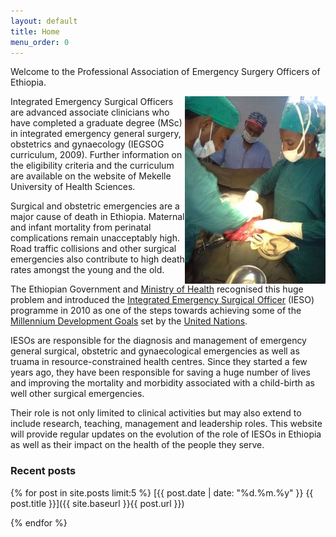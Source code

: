 ```yaml
---
layout: default
title: Home
menu_order: 0
---
```

Welcome to the Professional Association of Emergency Surgery Officers of Ethiopia.

<img style="float: right;" src="assets/images/2014_02_02_laparotomy_operation_300.jpg">

Integrated Emergency Surgical Officers are advanced associate clinicians who have completed a graduate degree (MSc) in integrated emergency general surgery, obstetrics and gynaecology (IEGSOG curriculum, 2009). Further information on the eligibility criteria and the curriculum are available on the website of Mekelle University of Health Sciences.

Surgical and obstetric emergencies are a major cause of death in Ethiopia. 
Maternal and infant mortality from perinatal complications remain unacceptably high. 
Road traffic collisions and other surgical emergencies also contribute to high death rates amongst the young and the old.

The Ethiopian Government and [Ministry of Health](http://www.moh.gov.et) recognised this huge problem and introduced the [Integrated Emergency Surgical Officer](http://www.moh.gov.et/en_GB/ieso) (IESO) programme in 2010 as one of the steps towards achieving some of the [Millennium Development Goals](http://www.un.org/millenniumgoals) set by the [United Nations](http://www.un.org).

IESOs are responsible for the diagnosis and management of emergency general surgical, obstetric and gynaecological emergencies as well as truama in resource-constrained health centres. Since they started a few years ago, they have been responsible for saving a huge number of lives and improving the mortality and morbidity associated with a child-birth as well other surgical emergencies.

Their role is not only limited to clinical activities but may also extend to include research, teaching, management and leadership roles. This website will provide regular updates on the evolution of the role of IESOs in Ethiopia as well as their impact on the health of the people they serve.

### Recent posts
{% for post in site.posts limit:5 %}
[{{ post.date | date: "%d.%m.%y" }} {{ post.title }}]({{ site.baseurl }}{{ post.url }})

{% endfor %}